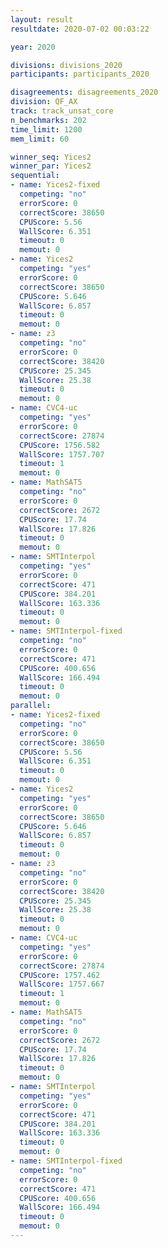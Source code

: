 ```yaml
---
layout: result
resultdate: 2020-07-02 00:03:22

year: 2020

divisions: divisions_2020
participants: participants_2020

disagreements: disagreements_2020
division: QF_AX
track: track_unsat_core
n_benchmarks: 202
time_limit: 1200
mem_limit: 60

winner_seq: Yices2
winner_par: Yices2
sequential:
- name: Yices2-fixed
  competing: "no"
  errorScore: 0
  correctScore: 38650
  CPUScore: 5.56
  WallScore: 6.351
  timeout: 0
  memout: 0
- name: Yices2
  competing: "yes"
  errorScore: 0
  correctScore: 38650
  CPUScore: 5.646
  WallScore: 6.857
  timeout: 0
  memout: 0
- name: z3
  competing: "no"
  errorScore: 0
  correctScore: 38420
  CPUScore: 25.345
  WallScore: 25.38
  timeout: 0
  memout: 0
- name: CVC4-uc
  competing: "yes"
  errorScore: 0
  correctScore: 27874
  CPUScore: 1756.582
  WallScore: 1757.707
  timeout: 1
  memout: 0
- name: MathSAT5
  competing: "no"
  errorScore: 0
  correctScore: 2672
  CPUScore: 17.74
  WallScore: 17.826
  timeout: 0
  memout: 0
- name: SMTInterpol
  competing: "yes"
  errorScore: 0
  correctScore: 471
  CPUScore: 384.201
  WallScore: 163.336
  timeout: 0
  memout: 0
- name: SMTInterpol-fixed
  competing: "no"
  errorScore: 0
  correctScore: 471
  CPUScore: 400.656
  WallScore: 166.494
  timeout: 0
  memout: 0
parallel:
- name: Yices2-fixed
  competing: "no"
  errorScore: 0
  correctScore: 38650
  CPUScore: 5.56
  WallScore: 6.351
  timeout: 0
  memout: 0
- name: Yices2
  competing: "yes"
  errorScore: 0
  correctScore: 38650
  CPUScore: 5.646
  WallScore: 6.857
  timeout: 0
  memout: 0
- name: z3
  competing: "no"
  errorScore: 0
  correctScore: 38420
  CPUScore: 25.345
  WallScore: 25.38
  timeout: 0
  memout: 0
- name: CVC4-uc
  competing: "yes"
  errorScore: 0
  correctScore: 27874
  CPUScore: 1757.462
  WallScore: 1757.667
  timeout: 1
  memout: 0
- name: MathSAT5
  competing: "no"
  errorScore: 0
  correctScore: 2672
  CPUScore: 17.74
  WallScore: 17.826
  timeout: 0
  memout: 0
- name: SMTInterpol
  competing: "yes"
  errorScore: 0
  correctScore: 471
  CPUScore: 384.201
  WallScore: 163.336
  timeout: 0
  memout: 0
- name: SMTInterpol-fixed
  competing: "no"
  errorScore: 0
  correctScore: 471
  CPUScore: 400.656
  WallScore: 166.494
  timeout: 0
  memout: 0
---
```

